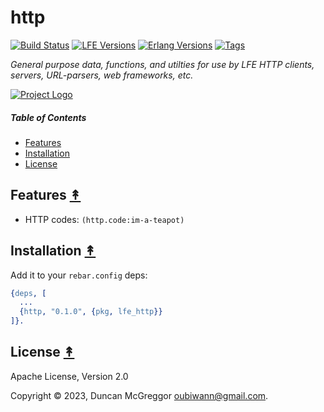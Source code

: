 # http

[![Build Status][gh-actions-badge]][gh-actions]
[![LFE Versions][lfe badge]][lfe]
[![Erlang Versions][erlang badge]][versions]
[![Tags][github tags badge]][github tags]

*General purpose data, functions, and utilties for use by LFE HTTP clients, servers, URL-parsers, web frameworks, etc.*

[![Project Logo][logo]][logo-large]

##### Table of Contents

* [Features](#features-)
* [Installation](#installation--)
* [License](#license-)

## Features [&#x219F;](#table-of-contents)

* HTTP codes: `(http.code:im-a-teapot)`

## Installation [&#x219F;](#contents)

Add it to your ``rebar.config`` deps:

```erlang
{deps, [
  ...
  {http, "0.1.0", {pkg, lfe_http}}
]}.
```

## License [&#x219F;](#table-of-contents)

Apache License, Version 2.0

Copyright © 2023, Duncan McGreggor <oubiwann@gmail.com>.

[//]: ---Named-Links---

[logo]: https://avatars1.githubusercontent.com/u/3434967?s=250
[logo-large]: https://avatars1.githubusercontent.com/u/3434967
[gh-actions-badge]: https://github.com/lfex/http/workflows/ci%2Fcd/badge.svg
[gh-actions]: https://github.com/lfex/http/actions
[org]: https://github.com/lfex
[github]: https://github.com/lfex/http
[gitlab]: https://gitlab.com/lfex/http
[lfe]: https://github.com/lfe/lfe
[lfe badge]: https://img.shields.io/badge/lfe-2.1-blue.svg
[erlang badge]: https://img.shields.io/badge/erlang-21%20to%2026-blue.svg
[versions]: https://github.com/lfex/http/blob/master/.github/workflows/cicd.yml
[github tags]: https://github.com/lfex/http/tags
[github tags badge]: https://img.shields.io/github/tag/lfex/http.svg
[github downloads]: https://img.shields.io/github/downloads/lfex/http/total.svg
[hex badge]: https://img.shields.io/hexpm/v/http.svg?maxAge=2592000
[hex package]: https://hex.pm/packages/http
[hex downloads]: https://img.shields.io/hexpm/dt/http.svg
